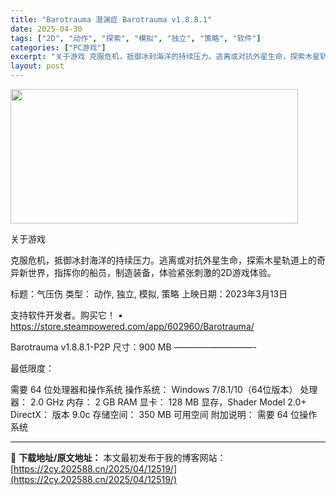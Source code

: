 ```yaml
---
title: "Barotrauma 潜渊症 Barotrauma v1.8.8.1"
date: 2025-04-30
tags: ["2D", "动作", "探索", "模拟", "独立", "策略", "软件"]
categories: ["PC游戏"]
excerpt: "关于游戏 克服危机，抵御冰封海洋的持续压力。逃离或对抗外星生命，探索木星轨道上的奇异新世界，指挥你的船员，制造装备，体验紧张刺激的2D游戏体验。 标题：气压伤 类型： 动作, 独立, 模拟, 策略 上映日期：2023年3月13日 支持软件开发者。购买它！ • https://store.steamp&hellip;"
layout: post
---
```


<img class="aligncenter size-full wp-image-12498" src="https://2cy.202588.cn/wp-content/uploads/2025/04/2025043002030928.webp" alt="" width="460" height="215" />

关于游戏

克服危机，抵御冰封海洋的持续压力。逃离或对抗外星生命，探索木星轨道上的奇异新世界，指挥你的船员，制造装备，体验紧张刺激的2D游戏体验。

标题：气压伤
类型： 动作, 独立, 模拟, 策略
上映日期：2023年3月13日

支持软件开发者。购买它！
• https://store.steampowered.com/app/602960/Barotrauma/

Barotrauma v1.8.8.1-P2P
尺寸：900 MB
—————————-

最低限度：

需要 64 位处理器和操作系统
操作系统： Windows 7/8.1/10（64位版本）
处理器： 2.0 GHz
内存： 2 GB RAM
显卡： 128 MB 显存，Shader Model 2.0+
DirectX： 版本 9.0c
存储空间： 350 MB 可用空间
附加说明： 需要 64 位操作系统

---
📖 **下载地址/原文地址：** 本文最初发布于我的博客网站：[https://2cy.202588.cn/2025/04/12519/](https://2cy.202588.cn/2025/04/12519/)
